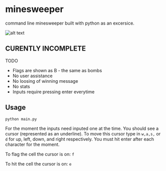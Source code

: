 # minesweeper
command line minesweeper built with python as an excersice. 

![alt text](https://github.com/zdalih/minesweeper/images/0001.png)


## CURENTLY INCOMPLETE

TODO

* Flags are shown as B - the same as bombs
* No user assistance
* No loosing of winning message
* No stats
* Inputs require pressing enter everytime

## Usage

```bash
python main.py
```

For the moment the inputs need inputed one at the time. You should see a cursor (represented as an underline). To move this cursor type in ```w,a,s,``` or ```d``` for up, left, down, and right respectively. You must hit enter after each character for the moment.

To flag the cell the cursor is on: ```f```

To hit the cell the cursor is on: ```e```
